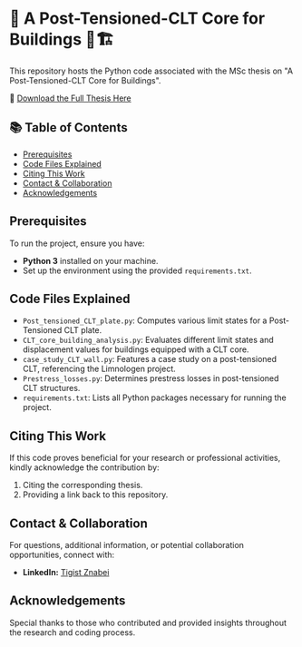 # 🌲 A Post-Tensioned-CLT Core for Buildings 🏢🏗️ 

This repository hosts the Python code associated with the MSc thesis on "A Post-Tensioned-CLT Core for Buildings".

📖 [Download the Full Thesis Here](https://repository.tudelft.nl/islandora/object/uuid:a903744a-f70b-4370-9bf2-dd452f5a9833/datastream/OBJ/download)

## 📚 Table of Contents 
- [Prerequisites](#prerequisites)
- [Code Files Explained](#code-files-explained)
- [Citing This Work](#citing-this-work)
- [Contact & Collaboration](#contact--collaboration)
- [Acknowledgements](#acknowledgements)

## Prerequisites

To run the project, ensure you have:

- **Python 3** installed on your machine.
- Set up the environment using the provided `requirements.txt`.

## Code Files Explained

- `Post_tensioned_CLT_plate.py`: Computes various limit states for a Post-Tensioned CLT plate.
- `CLT_core_building_analysis.py`: Evaluates different limit states and displacement values for buildings equipped with a CLT core.
- `case_study_CLT_wall.py`: Features a case study on a post-tensioned CLT, referencing the Limnologen project.
- `Prestress_losses.py`: Determines prestress losses in post-tensioned CLT structures.
- `requirements.txt`: Lists all Python packages necessary for running the project.

## Citing This Work

If this code proves beneficial for your research or professional activities, kindly acknowledge the contribution by:

1. Citing the corresponding thesis.
2. Providing a link back to this repository.

## Contact & Collaboration

For questions, additional information, or potential collaboration opportunities, connect with:

- **LinkedIn:** [Tigist Znabei](https://www.linkedin.com/in/tigist-znabei/)

## Acknowledgements

Special thanks to those who contributed and provided insights throughout the research and coding process.





